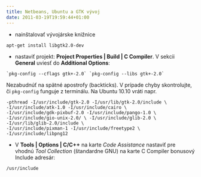 ```yaml
---
title: Netbeans, Ubuntu a GTK vývoj
date: 2011-03-19T19:59:44+01:00
---
```


* nainštalovať vývojárske knižnice
```
apt-get install libgtk2.0-dev
```
* nastaviť projekt: **Project Properties | Build | C Compiler**. V sekcii **General** uviesť do **Additional Options**:
```
`pkg-config --cflags gtk+-2.0` `pkg-config --libs gtk+-2.0`
```
Nezabudnúť na spätné apostrofy (backticks). V prípade chyby skontrolujte, či `pkg-config` funguje z terminálu. Na Ubuntu 10.10 vráti napr.
```
-pthread -I/usr/include/gtk-2.0 -I/usr/lib/gtk-2.0/include \
-I/usr/include/atk-1.0 -I/usr/include/cairo \ 
-I/usr/include/gdk-pixbuf-2.0 -I/usr/include/pango-1.0 \ 
-I/usr/include/gio-unix-2.0/ \ -I/usr/include/glib-2.0 \ 
-I/usr/lib/glib-2.0/include \ 
-I/usr/include/pixman-1 -I/usr/include/freetype2 \ 
-I/usr/include/libpng12  
```
* V **Tools | Options | C/C++** na karte *Code Assistance* nastaviť pre vhodnú *Tool Collection* (štandardne GNU) na karte C Compiler bonusový Include adresár:
```
/usr/include
```

